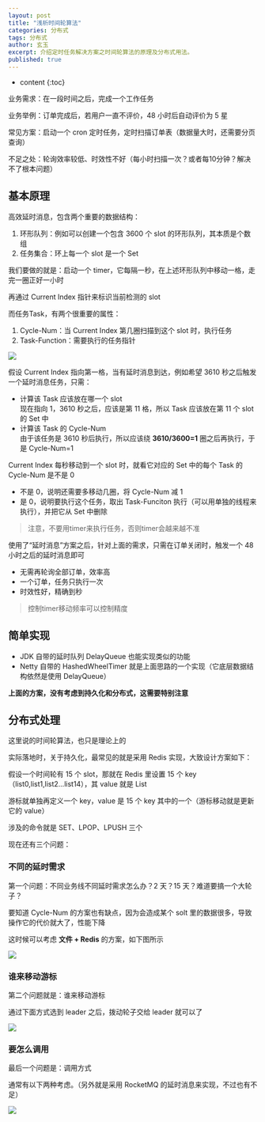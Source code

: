 ```yaml
---
layout: post
title: "浅析时间轮算法"
categories: 分布式
tags: 分布式
author: 玄玉
excerpt: 介绍定时任务解决方案之时间轮算法的原理及分布式用法。
published: true
---
```


* content
{:toc}


业务需求：在一段时间之后，完成一个工作任务

业务举例：订单完成后，若用户一直不评价，48 小时后自动评价为 5 星

常见方案：启动一个 cron 定时任务，定时扫描订单表（数据量大时，还需要分页查询）

不足之处：轮询效率较低、时效性不好（每小时扫描一次？或者每10分钟？解决不了根本问题）

## 基本原理

高效延时消息，包含两个重要的数据结构：
1. 环形队列：例如可以创建一个包含 3600 个 slot 的环形队列，其本质是个数组
2. 任务集合：环上每一个 slot 是一个 Set<Task>

我们要做的就是：启动一个 timer，它每隔一秒，在上述环形队列中移动一格，走完一圈正好一小时

再通过 Current Index 指针来标识当前检测的 slot

而任务Task，有两个很重要的属性：
1. Cycle-Num：当 Current Index 第几圈扫描到这个 slot 时，执行任务
2. Task-Function：需要执行的任务指针

![](https://cdn.jsdelivr.net/gh/jadyer/mydata/img/blog/2023/2023-01-20-cron-time-wheel-01.png)

假设 Current Index 指向第一格，当有延时消息到达，例如希望 3610 秒之后触发一个延时消息任务，只需：

* 计算该 Task 应该放在哪一个 slot<br/>
现在指向 1，3610 秒之后，应该是第 11 格，所以 Task 应该放在第 11 个 slot 的 Set<Task> 中
* 计算该 Task 的 Cycle-Num<br/>
由于该任务是 3610 秒后执行，所以应该绕 **3610/3600=1** 圈之后再执行，于是 Cycle-Num=1

Current Index 每秒移动到一个 slot 时，就看它对应的 Set<Task> 中的每个 Task 的 Cycle-Num 是不是 0
* 不是 0，说明还需要多移动几圈，将 Cycle-Num 减 1
* 是 0，说明要执行这个任务，取出 Task-Funciton 执行（可以用单独的线程来执行），并把它从 Set<Task> 中删除

> 注意，不要用timer来执行任务，否则timer会越来越不准

使用了“延时消息”方案之后，针对上面的需求，只需在订单关闭时，触发一个 48 小时之后的延时消息即可
* 无需再轮询全部订单，效率高
* 一个订单，任务只执行一次
* 时效性好，精确到秒

> 控制timer移动频率可以控制精度

## 简单实现

* JDK 自带的延时队列 DelayQueue 也能实现类似的功能
* Netty 自带的 HashedWheelTimer 就是上面思路的一个实现（它底层数据结构依然是使用 DelayQueue）

**上面的方案，没有考虑到持久化和分布式，这需要特别注意**

## 分布式处理

这里说的时间轮算法，也只是理论上的

实际落地时，关于持久化，最常见的就是采用 Redis 实现，大致设计方案如下：

假设一个时间轮有 15 个 slot，那就在 Redis 里设置 15 个 key（list0,list1,list2...list14），其 value 就是 List

游标就单独再定义一个 key，value 是 15 个 key 其中的一个（游标移动就是更新它的 value）

涉及的命令就是 SET、LPOP、LPUSH 三个

现在还有三个问题：

### 不同的延时需求

第一个问题：不同业务线不同延时需求怎么办？2 天？15 天？难道要搞一个大轮子？

要知道 Cycle-Num 的方案也有缺点，因为会造成某个 solt 里的数据很多，导致操作它的代价就大了，性能下降

这时候可以考虑 **文件 + Redis** 的方案，如下图所示

![](https://cdn.jsdelivr.net/gh/jadyer/mydata/img/blog/2023/2023-01-20-cron-time-wheel-02.png)

### 谁来移动游标

第二个问题就是：谁来移动游标

通过下面方式选到 leader 之后，拨动轮子交给 leader 就可以了

![](https://cdn.jsdelivr.net/gh/jadyer/mydata/img/blog/2023/2023-01-20-cron-time-wheel-03.png)

### 要怎么调用

最后一个问题是：调用方式

通常有以下两种考虑。（另外就是采用 RocketMQ 的延时消息来实现，不过也有不足）

![](https://cdn.jsdelivr.net/gh/jadyer/mydata/img/blog/2023/2023-01-20-cron-time-wheel-04.png)